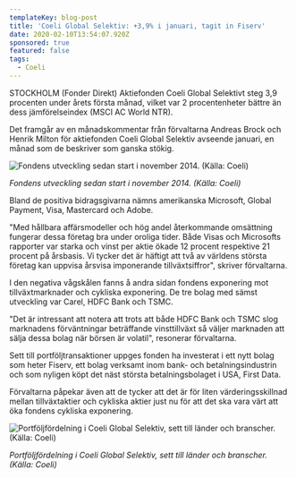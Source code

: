 ```yaml
---
templateKey: blog-post
title: 'Coeli Global Selektiv: +3,9% i januari, tagit in Fiserv'
date: 2020-02-10T13:54:07.920Z
sponsored: true
featured: false
tags:
  - Coeli
---
```

STOCKHOLM (Fonder Direkt) Aktiefonden Coeli Global Selektivt steg 3,9 procenten under årets första månad, vilket var 2 procentenheter bättre än dess jämförelseindex (MSCI AC World NTR).

Det framgår av en månadskommentar från förvaltarna Andreas Brock och Henrik Milton för aktiefonden Coeli Global Selektiv avseende januari, en månad som de beskriver som ganska stökig.

![Fondens utveckling sedan start i november 2014. (Källa: Coeli)](/img/likvid.png "Fondens utveckling sedan start i november 2014. (Källa: Coeli)")

*Fondens utveckling sedan start i november 2014. (Källa: Coeli)*

Bland de positiva bidragsgivarna nämns amerikanska Microsoft, Global Payment, Visa, Mastercard och Adobe.

"Med hållbara affärsmodeller och hög andel återkommande omsättning fungerar dessa företag bra under oroliga tider. Både Visas och Microsofts rapporter var starka och vinst per aktie ökade 12 procent respektive 21 procent på årsbasis. Vi tycker det är häftigt att två av världens största företag kan uppvisa årsvisa imponerande tillväxtsiffror", skriver förvaltarna.

I den negativa vågskålen fanns å andra sidan fondens exponering mot tillväxtmarknader och cykliska exponering. De tre bolag med sämst utveckling var Carel, HDFC Bank och TSMC.

"Det är intressant att notera att trots att både HDFC Bank och TSMC slog marknadens förväntningar beträffande vinsttillväxt så väljer marknaden att sälja dessa bolag när börsen är volatil", resonerar förvaltarna.

Sett till portföljtransaktioner uppges fonden ha investerat i ett nytt bolag som heter Fiserv, ett bolag verksamt inom bank- och betalningsindustrin och som nyligen köpt det näst största betalningsbolaget i USA, First Data.

Förvaltarna påpekar även att de tycker att det är för liten värderingsskillnad mellan tillväxtaktier och cykliska aktier just nu för att det ska vara värt att öka fondens cykliska exponering.

![Portföljfördelning i Coeli Global Selektiv, sett till länder och branscher. (Källa: Coeli)](/img/likvid2.png "Portföljfördelning i Coeli Global Selektiv, sett till länder och branscher. (Källa: Coeli)")

*Portföljfördelning i Coeli Global Selektiv, sett till länder och branscher. (Källa: Coeli)*
